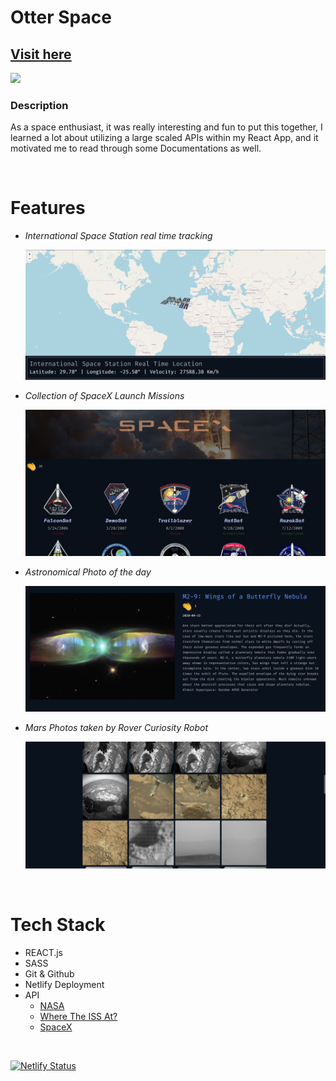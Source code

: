 # **Otter Space**

## [Visit here](https://space-explore.netlify.app/)

![](https://media.giphy.com/media/lqew5PLLSTHFbpnR6j/giphy.gif)

### **Description**

As a space enthusiast, it was really interesting and fun to put this together, I learned a lot about utilizing a large scaled APIs within my React App, and it motivated me to read through some Documentations as well.

<br/>

# Features

- _International Space Station real time tracking_

  ![ISS Tracker](/public/screenshots/iss.jpg)

- _Collection of SpaceX Launch Missions_

  ![SpaceX](/public/screenshots/spacex.jpg)

- _Astronomical Photo of the day_

  ![Apod](/public/screenshots/apod.jpg)

- _Mars Photos taken by Rover Curiosity Robot_

  ![Mars](/public/screenshots/mars.jpg)

  <br/>

# **Tech Stack**

- REACT.js
- SASS
- Git & Github
- Netlify Deployment
- API
  - [NASA](https://api.nasa.gov/)
  - [Where The ISS At?](https://wheretheiss.at/)
  - [SpaceX](https://github.com/r-spacex/SpaceX-API)

<br/>

[![Netlify Status](https://api.netlify.com/api/v1/badges/b52f71c1-97df-4c91-a909-197ce256c97c/deploy-status)](https://app.netlify.com/sites/space-explore/deploys)
